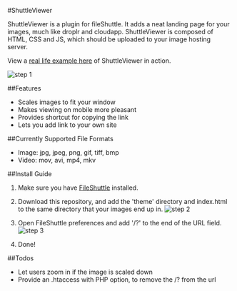 #ShuttleViewer

ShuttleViewer is a plugin for fileShuttle. It adds a neat landing page for your images, much like droplr and cloudapp. ShuttleViewer is composed of HTML, CSS and JS, which should be uploaded to your image hosting server.

View a [real life example here](http://sht.tl/iKLtFX) of ShuttleViewer in action.

![step 1](https://raw.githubusercontent.com/vephinx/ShuttleViewer/master/example.png)

##Features

- Scales images to fit your window
- Makes viewing on mobile more pleasant
- Provides shortcut for copying the link
- Lets you add link to your own site

##Currently Supported File Formats

- Image: jpg, jpeg, png, gif, tiff, bmp
- Video: mov, avi, mp4, mkv

##Install Guide

1. Make sure you have [FileShuttle](http://fileshuttle.io/) installed.

2. Download this repository, and add the 'theme' directory and index.html to the same directory that your images end up in. ![step 2](https://raw.githubusercontent.com/vephinx/ShuttleViewer/master/step1.png)

3. Open FileShuttle preferences and add '/?' to the end of the URL field. ![step 3](https://raw.githubusercontent.com/vephinx/ShuttleViewer/master/step2.png)

4. Done!

##Todos
- Let users zoom in if the image is scaled down
- Provide an .htaccess with PHP option, to remove the /? from the url
